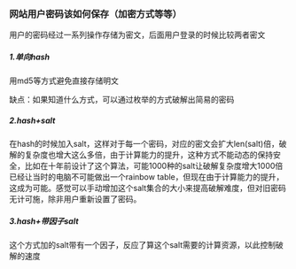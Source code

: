 ### 网站用户密码该如何保存（加密方式等等）

用户的密码经过一系列操作存储为密文，后面用户登录的时候比较两者密文	

##### 1.单向hash

用md5等方式避免直接存储明文

缺点：如果知道什么方式，可以通过枚举的方式破解出简易的密码

##### 2.hash+salt

在hash的时候加入salt，这样对于每一个密码，对应的密文会扩大len(salt)倍，破解的复杂度也增大这么多倍，由于计算能力的提升，这种方式不能动态的保持安全，比如在十年前设计了这个算法，可能1000种的salt让破解复杂度增大1000倍已经让当时的电脑不可能做出一个rainbow table，但现在由于计算能力的提升，这成为可能。感觉可以手动增加这个salt集合的大小来提高破解难度，但对旧密码无计可施，除非用户重新设置了密码。

##### 3.hash+带因子salt

这个方式加的salt带有一个因子，反应了算这个salt需要的计算资源，以此控制破解的速度